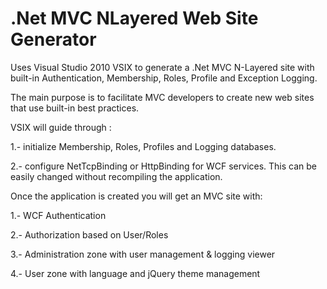 .Net MVC NLayered Web Site Generator
====================================

Uses Visual Studio 2010 VSIX to generate a .Net MVC N-Layered site with built-in Authentication, Membership, Roles, Profile and Exception Logging.

The main purpose is to facilitate MVC developers to create new web sites that use built-in best practices. 

VSIX will guide through : 

1.- initialize Membership, Roles, Profiles and Logging databases. 

2.- configure NetTcpBinding or HttpBinding for WCF services. This can be easily changed without recompiling the application.

Once the application is created you will get an MVC site with:

1.- WCF Authentication 

2.- Authorization based on User/Roles

3.- Administration zone with user management & logging viewer

4.- User zone with language and jQuery theme management




